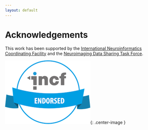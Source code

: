 ```yaml
---
layout: default
---
```


# Acknowledgements

This work has been supported by the [International Neuroinformatics Coordinating Facility](https://www.incf.org/) and the [Neuroimaging Data Sharing Task Force](https://web.archive.org/web/20170813183704/http://wiki.incf.org/mediawiki/index.php/Neuroimaging_Task_Force).

![](/assets/img/incf-badge.png){: .center-image }
